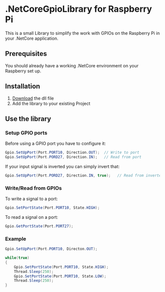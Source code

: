 # .NetCoreGpioLibrary for Raspberry Pi

This is a small Library to simplify the work with GPIOs on the Raspberry Pi in your .NetCore application.

## Prerequisites

You should already have a working .NetCore environment on your Raspberry set up.

## Installation

1. [Download](https://github.com/RaZorfalkon/NetCoreGpioLibrary/releases) the dll file
2. Add the library to your existing Project


## Use the library

### Setup GPIO ports

Before using a GPIO port you have to configure it:

```c#
Gpio.SetUpPort(Port.PORT10, Direction.OUT);  // Write to port
Gpio.SetUpPort(Port.PORD27, Direction.IN);   // Read from port
```

If your input signal is inverted you can simply invert that:

```c#
Gpio.SetUpPort(Port.PORD27, Direction.IN, true);   // Read from inverted port
```

### Write/Read from GPIOs

To write a signal to a port:
```c#
Gpio.SetPortState(Port.PORT10, State.HIGH);  
```

To read a signal on a port:
```c#
Gpio.GetPortState(Port.PORT27);  
```

### Example

```c#
Gpio.SetUpPort(Port.PORT10, Directon.OUT);

while(true)
{
    Gpio.SetPortState(Port.PORT10, State.HIGH);
    Thread.Sleep(250);
    Gpio.SetPortState(Port.PORT10, State.LOW);
    Thread.Sleep(250);
}
```